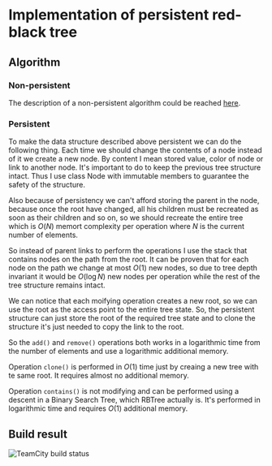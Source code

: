 # Implementation of persistent red-black tree

## Algorithm

### Non-persistent
The description of a non-persistent algorithm could be reached <a href="https://neerc.ifmo.ru/wiki/index.php?title=Красно-черное_дерево">here</a>.

### Persistent

To make the data structure described above persistent we can do the following thing. Each time we should change the contents of a node instead of it we create a new node. By content I mean stored value, color of node or link to another node. It's important to do to keep the previous tree structure intact. Thus I use class Node with immutable members to guarantee the safety of the structure.

Also because of persistency we can't afford storing the parent in the node, because once the root have changed, all his children must be recreated as soon as their children and so on, so we should recreate the entire tree which is $O(N)$ memort complexity per operation where $N$ is the current number of elements.

So instead of parent links to perform the operations I use the stack that contains nodes on the path from the root. It can be proven that for each node on the path we change at most $O(1)$ new nodes, so due to tree depth invariant it would be $O(\log N)$ new nodes per operation while the rest of the tree structure remains intact.

We can notice that each moifying operation creates a new root, so we can use the root as the access point to the entire tree state. So, the persistent structure can just store the root of the required tree state and to clone the structure it's just needed to copy the link to the root.

So the ```add()``` and ```remove()``` operations both works in a logarithmic time from the number of elements and use a logarithmic additional memory.

Operation ```clone()``` is performed in $O(1)$ time just by creaing a new tree with te same root. It requires almost no additional memory.

Operation ```contains()``` is not modifying and can be performed using a descent in a Binary Search Tree, which RBTree actually is. It's performed in logarithmic time and requires $O(1)$ additional memory.

## Build result
![TeamCity build status](https://myutman.teamcity.com/app/rest/builds/buildType:id:RbTree_Build,branch:name:main/statusIcon.svg)
